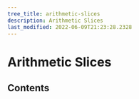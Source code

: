 ```yaml
---
tree_title: arithmetic-slices
description: Arithmetic Slices
last_modified: 2022-06-09T21:23:28.2328
---
```


# Arithmetic Slices

## Contents
